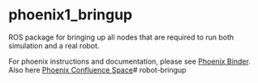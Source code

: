 phoenix1_bringup
=====

ROS package for bringing up all nodes that are required to run both simulation and a real robot.

For phoenix instructions and documentation, please see [Phoenix Binder](https://bitbucket.org/ais_admin/phoenix-binder/src/main/).  
Also here [Phoenix Confluence Space](https://ais-ugv2.atlassian.net/wiki/spaces/PHOENIX/overview)# robot-bringup
